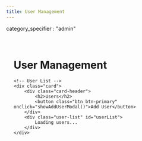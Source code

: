 ```yaml
---
title: User Management
---
```

category_specifier : "admin"
<!-- User Management -->
<div class="admin-container">
    <h1>User Management</h1>
    
    <!-- User List -->
    <div class="card">
        <div class="card-header">
            <h2>Users</h2>
            <button class="btn btn-primary" onclick="showAddUserModal()">Add User</button>
        </div>
        <div class="user-list" id="userList">
            Loading users...
        </div>
    </div>
</div>

<!-- Add User Modal -->
<div class="modal" id="addUserModal">
    <div class="modal-content">
        <h2>Add User</h2>
        <form id="addUserForm">
            <div class="form-group">
                <label for="email">Email</label>
                <input type="email" id="email" required>
            </div>
            <div class="form-group">
                <label for="password">Password</label>
                <input type="password" id="password" required>
            </div>
            <div class="form-group">
                <label for="role">Role</label>
                <select id="role" required>
                    <option value="user">User</option>
                    <option value="admin">Admin</option>
                </select>
            </div>
            <div class="button-group">
                <button type="submit" class="btn btn-primary">Add User</button>
                <button type="button" class="btn btn-secondary" onclick="hideAddUserModal()">Cancel</button>
            </div>
        </form>
    </div>
</div>

<!-- Edit User Modal -->
<div class="modal" id="editUserModal">
    <div class="modal-content">
        <h2>Edit User</h2>
        <form id="editUserForm">
            <input type="hidden" id="editUserId">
            <div class="form-group">
                <label for="editEmail">Email</label>
                <input type="email" id="editEmail" required>
            </div>
            <div class="form-group">
                <label for="editRole">Role</label>
                <select id="editRole" required>
                    <option value="user">User</option>
                    <option value="admin">Admin</option>
                </select>
            </div>
            <div class="button-group">
                <button type="submit" class="btn btn-primary">Save Changes</button>
                <button type="button" class="btn btn-secondary" onclick="hideEditUserModal()">Cancel</button>
            </div>
        </form>
    </div>
</div>

<style>
.admin-container {
    padding: 20px;
}

.card {
    background: white;
    border-radius: 8px;
    box-shadow: 0 2px 4px rgba(0,0,0,0.1);
    margin-bottom: 20px;
}

.card-header {
    padding: 20px;
    border-bottom: 1px solid #eee;
    display: flex;
    justify-content: space-between;
    align-items: center;
}

.user-list {
    padding: 20px;
}

.user-item {
    display: flex;
    justify-content: space-between;
    align-items: center;
    padding: 10px;
    border-bottom: 1px solid #eee;
}

.user-info {
    flex-grow: 1;
}

.user-actions {
    display: flex;
    gap: 10px;
}

.modal {
    display: none;
    position: fixed;
    top: 0;
    left: 0;
    width: 100%;
    height: 100%;
    background: rgba(0,0,0,0.5);
    align-items: center;
    justify-content: center;
}

.modal-content {
    background: white;
    padding: 20px;
    border-radius: 8px;
    width: 100%;
    max-width: 500px;
}

.form-group {
    margin-bottom: 15px;
}

.form-group label {
    display: block;
    margin-bottom: 5px;
}

.form-group input,
.form-group select {
    width: 100%;
    padding: 8px;
    border: 1px solid #ddd;
    border-radius: 4px;
}

.button-group {
    display: flex;
    gap: 10px;
    justify-content: flex-end;
    margin-top: 20px;
}

.btn {
    padding: 8px 16px;
    border: none;
    border-radius: 4px;
    cursor: pointer;
}

.btn-primary {
    background: #1a73e8;
    color: white;
}

.btn-secondary {
    background: #f1f3f4;
    color: #1a73e8;
}

.btn-danger {
    background: #dc3545;
    color: white;
}
</style>

<script>
let currentUser = null;

async function loadUsers() {
    try {
        const token = localStorage.getItem('token');
        if (!token) {
            window.location.replace('/auth/login.html');
            return;
        }

        const response = await fetch(`${API_BASE_URL}/api/users`, {
            headers: {
                'Authorization': `Bearer ${token}`,
                'Accept': 'application/json'
            }
        });

        if (response.status === 401) {
            window.location.replace('/auth/login.html');
            return;
        }

        if (response.status === 403) {
            window.location.replace('/index.html');
            return;
        }

        if (!response.ok) {
            throw new Error(`Server error: ${response.status}`);
        }

        const users = await response.json();
        displayUsers(users);
    } catch (error) {
        console.error('Error loading users:', error);
        displayError('Failed to load users. Please try again later.');
    }
}

function showAddUserModal() {
    document.getElementById('addUserModal').style.display = 'flex';
}

function hideAddUserModal() {
    document.getElementById('addUserModal').style.display = 'none';
    document.getElementById('addUserForm').reset();
}

function showEditUserModal(user) {
    const form = document.getElementById('editUserForm');
    form.dataset.userId = user.id;
    form.querySelector('[name="email"]').value = user.email;
    form.querySelector('[name="role"]').value = user.role;
    
    // Show the modal
    const modal = new bootstrap.Modal(document.getElementById('editUserModal'));
    modal.show();
}

function hideEditUserModal() {
    document.getElementById('editUserModal').style.display = 'none';
    document.getElementById('editUserForm').reset();
}

function displayUsers(data) {
    const userList = document.getElementById('userList');
    userList.innerHTML = '';

    // The API returns an object with a users array
    data.users.forEach(user => {
        const userItem = document.createElement('div');
        userItem.className = 'user-item';
        
        const userInfo = document.createElement('div');
        userInfo.className = 'user-info';
        userInfo.innerHTML = `
            <strong>${user.email}</strong>
            <span>(${user.role})</span>
        `;
        
        const userActions = document.createElement('div');
        userActions.className = 'user-actions';
        
        const editButton = document.createElement('button');
        editButton.className = 'btn btn-secondary';
        editButton.textContent = 'Edit';
        editButton.onclick = () => showEditUserModal(user);
        
        const deleteButton = document.createElement('button');
        deleteButton.className = 'btn btn-danger';
        deleteButton.textContent = 'Delete';
        
        // Prevent self-deletion
        if (user.email === currentUser.email) {
            deleteButton.disabled = true;
            deleteButton.title = 'Cannot delete your own account';
            deleteButton.style.opacity = '0.5';
        } else {
            deleteButton.onclick = () => deleteUser(user.id);
        }
        
        userActions.appendChild(editButton);
        userActions.appendChild(deleteButton);
        
        userItem.appendChild(userInfo);
        userItem.appendChild(userActions);
        userList.appendChild(userItem);
    });
}

function displayError(message) {
    const userList = document.getElementById('userList');
    userList.innerHTML = `<div class="alert alert-danger">${message}</div>`;
}

async function deleteUser(userId) {
    if (!confirm('Are you sure you want to delete this user?')) {
        return;
    }

    try {
        const token = localStorage.getItem('token');
        if (!token) {
            window.location.replace('/auth/login.html');
            return;
        }

        const response = await fetch(`${API_BASE_URL}/api/users/${userId}`, {
            method: 'DELETE',
            headers: {
                'Authorization': `Bearer ${token}`
            }
        });

        if (response.status === 401) {
            window.location.replace('/auth/login.html');
            return;
        }

        if (response.status === 403) {
            window.location.replace('/index.html');
            return;
        }

        if (!response.ok) {
            throw new Error(`Server error: ${response.status}`);
        }

        // Reload the user list
        await loadUsers();
    } catch (error) {
        console.error('Error deleting user:', error);
        displayError('Failed to delete user. Please try again later.');
    }
}

async function updateUser(userId, userData) {
    try {
        const token = localStorage.getItem('token');
        if (!token) {
            window.location.replace('/auth/login.html');
            return;
        }

        const response = await fetch(`${API_BASE_URL}/api/users/${userId}`, {
            method: 'PUT',
            headers: {
                'Authorization': `Bearer ${token}`,
                'Content-Type': 'application/json'
            },
            body: JSON.stringify(userData)
        });

        if (response.status === 401) {
            window.location.replace('/auth/login.html');
            return;
        }

        if (response.status === 403) {
            window.location.replace('/index.html');
            return;
        }

        if (!response.ok) {
            throw new Error(`Server error: ${response.status}`);
        }

        // Reload the user list
        await loadUsers();
    } catch (error) {
        console.error('Error updating user:', error);
        displayError('Failed to update user. Please try again later.');
    }
}

async function createUser(userData) {
    try {
        const token = localStorage.getItem('token');
        if (!token) {
            window.location.replace('/auth/login.html');
            return;
        }

        const response = await fetch(`${API_BASE_URL}/api/users`, {
            method: 'POST',
            headers: {
                'Authorization': `Bearer ${token}`,
                'Content-Type': 'application/json'
            },
            body: JSON.stringify(userData)
        });

        if (response.status === 401) {
            window.location.replace('/auth/login.html');
            return;
        }

        if (response.status === 403) {
            window.location.replace('/index.html');
            return;
        }

        if (!response.ok) {
            const data = await response.json();
            throw new Error(data.message || `Server error: ${response.status}`);
        }

        // Close the modal and reload users
        const modal = bootstrap.Modal.getInstance(document.getElementById('addUserModal'));
        modal.hide();
        document.getElementById('addUserForm').reset();
        await loadUsers();
    } catch (error) {
        console.error('Error creating user:', error);
        const errorElement = document.getElementById('addUserError');
        errorElement.textContent = error.message || 'Failed to create user. Please try again later.';
        errorElement.style.display = 'block';
    }
}

// Event listeners for forms
document.getElementById('addUserForm').addEventListener('submit', async (e) => {
    e.preventDefault();
    const form = e.target;
    const userData = {
        email: form.querySelector('[name="email"]').value,
        password: form.querySelector('[name="password"]').value,
        role: form.querySelector('[name="role"]').value
    };
    await createUser(userData);
});

document.getElementById('editUserForm').addEventListener('submit', async (e) => {
    e.preventDefault();
    const form = e.target;
    const userId = form.dataset.userId;
    const userData = {
        email: form.querySelector('[name="email"]').value,
        role: form.querySelector('[name="role"]').value
    };
    
    // If password field exists and has a value, include it
    const passwordField = form.querySelector('[name="password"]');
    if (passwordField && passwordField.value.trim()) {
        userData.password = passwordField.value;
    }
    
    await updateUser(userId, userData);
    
    // Close the modal
    const modal = bootstrap.Modal.getInstance(document.getElementById('editUserModal'));
    modal.hide();
});

// Clear error messages when modals are hidden
document.getElementById('addUserModal').addEventListener('hidden.bs.modal', () => {
    document.getElementById('addUserError').style.display = 'none';
    document.getElementById('addUserForm').reset();
});

document.getElementById('editUserModal').addEventListener('hidden.bs.modal', () => {
    document.getElementById('editUserError').style.display = 'none';
    document.getElementById('editUserForm').reset();
});

// Check if user is admin and load users
document.addEventListener('DOMContentLoaded', async () => {
    const token = localStorage.getItem('token');
    if (!token) {
        window.location.href = '../auth/login.html';
        return;
    }

    try {
        const response = await fetch('http://34.82.192.6:8000/api/auth/me', {
            headers: {
                'Authorization': `Bearer ${token}`
            }
        });

        if (!response.ok) {
            throw new Error('Failed to get user info');
        }

        const user = await response.json();
        currentUser = user;

        if (user.role !== 'admin') {
            window.location.href = '../';
            return;
        }

        loadUsers();
    } catch (error) {
        console.error('Error:', error);
        window.location.href = '../auth/login.html';
    }
});

// Initialize the page
document.addEventListener('DOMContentLoaded', () => {
    loadUsers();
});
</script> 
